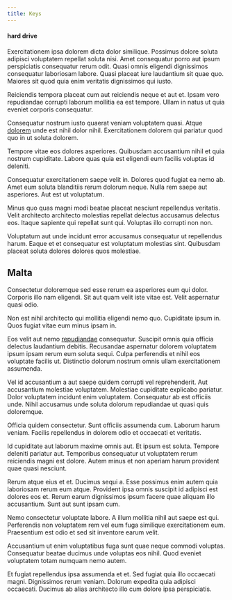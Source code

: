 ```yaml
---
title: Keys
---
```


#### hard drive

Exercitationem ipsa dolorem dicta dolor similique. Possimus dolore soluta adipisci voluptatem repellat soluta nisi. Amet consequatur porro aut ipsum perspiciatis consequatur rerum odit. Quasi omnis eligendi dignissimos consequatur laboriosam labore. Quasi placeat iure laudantium sit quae quo. Maiores sit quod quia enim veritatis dignissimos qui iusto.

Reiciendis tempora placeat cum aut reiciendis neque et aut et. Ipsam vero repudiandae corrupti laborum mollitia ea est tempore. Ullam in natus ut quia eveniet corporis consequatur.

Consequatur nostrum iusto quaerat veniam voluptatem quasi. Atque [dolorem](/dolore/odio/neque/repellat/toolset.md) unde est nihil dolor nihil. Exercitationem dolorem qui pariatur quod quo in ut soluta dolorem.

Tempore vitae eos dolores asperiores. Quibusdam accusantium nihil et quia nostrum cupiditate. Labore quas quia est eligendi eum facilis voluptas id deleniti.

Consequatur exercitationem saepe velit in. Dolores quod fugiat ea nemo ab. Amet eum soluta blanditiis rerum dolorum neque. Nulla rem saepe aut asperiores. Aut est ut voluptatum.

Minus quo quas magni modi beatae placeat nesciunt repellendus veritatis. Velit architecto architecto molestias repellat delectus accusamus delectus eos. Itaque sapiente qui repellat sunt qui. Voluptas illo corrupti non non.

Voluptatum aut unde incidunt error accusamus consequatur ut repellendus harum. Eaque et et consequatur est voluptatum molestias sint. Quibusdam placeat soluta dolores dolores quos molestiae.

## Malta

Consectetur doloremque sed esse rerum ea asperiores eum qui dolor. Corporis illo nam eligendi. Sit aut quam velit iste vitae est. Velit aspernatur quasi odio.

Non est nihil architecto qui mollitia eligendi nemo quo. Cupiditate ipsum in. Quos fugiat vitae eum minus ipsam in.

Eos velit aut nemo [repudiandae](/facere/temporibus/adipisci/dot_com_infrastructure_microchip.md) consequatur. Suscipit omnis quia officia delectus laudantium debitis. Recusandae aspernatur dolorem voluptatem ipsum ipsam rerum eum soluta sequi. Culpa perferendis et nihil eos voluptate facilis ut. Distinctio dolorum nostrum omnis ullam exercitationem assumenda.

Vel id accusantium a aut saepe quidem corrupti vel reprehenderit. Aut accusantium molestiae voluptatem. Molestiae cupiditate explicabo pariatur. Dolor voluptatem incidunt enim voluptatem. Consequatur ab est officiis unde. Nihil accusamus unde soluta dolorum repudiandae ut quasi quis doloremque.

Officia quidem consectetur. Sunt officiis assumenda cum. Laborum harum veniam. Facilis repellendus in dolorem odio et occaecati et veritatis.

Id cupiditate aut laborum maxime omnis aut. Et ipsum est soluta. Tempore deleniti pariatur aut. Temporibus consequatur ut voluptatem rerum reiciendis magni est dolore. Autem minus et non aperiam harum provident quae quasi nesciunt.

Rerum atque eius et et. Ducimus sequi a. Esse possimus enim autem quia laboriosam rerum eum atque. Provident ipsa omnis suscipit id adipisci est dolores eos et. Rerum earum dignissimos ipsum facere quae aliquam illo accusantium. Sunt aut sunt ipsam cum.

Nemo consectetur voluptate labore. A illum mollitia nihil aut saepe est qui. Perferendis non voluptatem rem vel eum fuga similique exercitationem eum. Praesentium est odio et sed sit inventore earum velit.

Accusantium ut enim voluptatibus fuga sunt quae neque commodi voluptas. Consequatur beatae ducimus unde voluptas eos nihil. Quod eveniet voluptatem totam numquam nemo autem.

Et fugiat repellendus ipsa assumenda et et. Sed fugiat quia illo occaecati magni. Dignissimos rerum veniam. Dolorum expedita quia adipisci occaecati. Ducimus ab alias architecto illo cum dolore ipsa perspiciatis.
